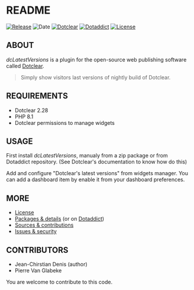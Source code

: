 # README

[![Release](https://img.shields.io/github/v/release/jcdenis/dcLatestVersions?color=lightblue)](https://github.com/JcDenis/dcLatestVersions/releases)
![Date](https://img.shields.io/github/release-date/jcdenis/dcLatestVersions?color=red)
[![Dotclear](https://img.shields.io/badge/dotclear-v2.33-137bbb.svg)](https://fr.dotclear.org/download)
[![Dotaddict](https://img.shields.io/badge/dotaddict-official-9ac123.svg)](https://plugins.dotaddict.org/dc2/details/dcLatestVersions)
[![License](https://img.shields.io/github/license/jcdenis/dcLatestVersions?color=white)](https://github.com/JcDenis/dcLatestVersions/blob/master/LICENSE)

## ABOUT

_dcLatestVersions_ is a plugin for the open-source web publishing software called [Dotclear](https://www.dotclear.org).

> Simply show visitors last versions of nightly build of Dotclear.

## REQUIREMENTS

* Dotclear 2.28
* PHP 8.1
* Dotclear permissions to manage widgets

## USAGE

First install _dcLatestVersions_, manualy from a zip package or from 
Dotaddict repository. (See Dotclear's documentation to know how do this)

Add and configure "Dotclear's latest versions" from widgets manager.
You can add a dashboard item by enable it from your dashboard preferences.

## MORE

* [License](https://github.com/JcDenis/dcLatestVersion/blob/master/LICENSE)
* [Packages & details](https://github.com/JcDenis/dcLatestVersion/releases) (or on [Dotaddict](https://plugins.dotaddict.org/dc2/details/dcLatestVersion))
* [Sources & contributions](https://github.com/JcDenis/dcLatestVersion)
* [Issues & security](https://github.com/JcDenis/dcLatestVersion/issues)

## CONTRIBUTORS

* Jean-Chirstian Denis (author)
* Pierre Van Glabeke

You are welcome to contribute to this code.
